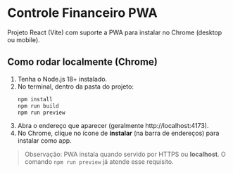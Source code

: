 # Controle Financeiro PWA

Projeto React (Vite) com suporte a PWA para instalar no Chrome (desktop ou mobile).

## Como rodar localmente (Chrome)
1) Tenha o Node.js 18+ instalado.
2) No terminal, dentro da pasta do projeto:
   ```bash
   npm install
   npm run build
   npm run preview
   ```
3) Abra o endereço que aparecer (geralmente http://localhost:4173).
4) No Chrome, clique no ícone de **instalar** (na barra de endereços) para instalar como app.

> Observação: PWA instala quando servido por HTTPS ou **localhost**. O comando `npm run preview` já atende esse requisito.
